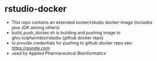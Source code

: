 # rstudio-docker
- This repo contains an extended rocker/rstudio docker-image (includes java JDK among others)
- build_push_docker.sh is building and pushing image to ghcr.io/pharmbio/rstudio (github docker repo)
- to provide credentials for pushing to github docker repo see: https://google.com
- used by Applied Pharmaceutical Bioinformatics 
